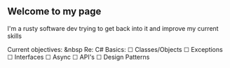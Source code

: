 ## Welcome to my page

I'm a rusty software dev trying to get back into it and improve my current skills

Current objectives: 
&nbsp Re: C# Basics: 
        ☐ Classes/Objects
        ☐ Exceptions
        ☐ Interfaces
        ☐ Async 
        ☐ API's
        ☐ Design Patterns 
    
